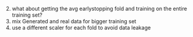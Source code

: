 2) what about getting the avg earlystopping fold and training on the entire training set?
3) mix Generated and real data for bigger training set
4) use a different scaler for each fold to avoid data leakage